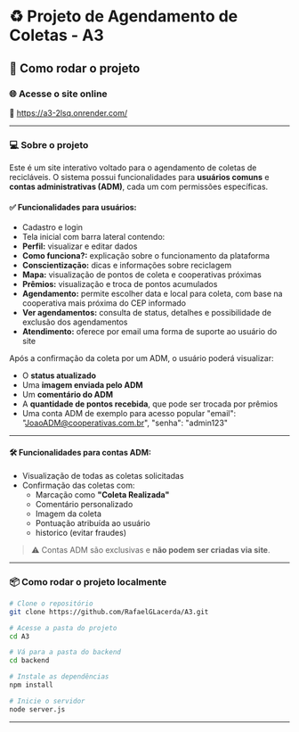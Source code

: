# ♻️ Projeto de Agendamento de Coletas - A3

## 🚀 Como rodar o projeto

### 🌐 Acesse o site online
🔗 https://a3-2lsq.onrender.com/

---

### 💻 Sobre o projeto

Este é um site interativo voltado para o agendamento de coletas de recicláveis. O sistema possui funcionalidades para **usuários comuns** e **contas administrativas (ADM)**, cada um com permissões específicas.

#### ✅ Funcionalidades para usuários:

- Cadastro e login
- Tela inicial com barra lateral contendo:
- **Perfil:** visualizar e editar dados
- **Como funciona?:** explicação sobre o funcionamento da plataforma
- **Conscientização:** dicas e informações sobre reciclagem
- **Mapa:** visualização de pontos de coleta e cooperativas próximas
- **Prêmios:** visualização e troca de pontos acumulados
- **Agendamento:** permite escolher data e local para coleta, com base na cooperativa mais próxima do CEP informado
- **Ver agendamentos:** consulta de status, detalhes e possibilidade de exclusão dos agendamentos
- **Atendimento:** oferece por email uma forma de suporte ao usuário do site

Após a confirmação da coleta por um ADM, o usuário poderá visualizar:
- O **status atualizado**
- Uma **imagem enviada pelo ADM**
- Um **comentário do ADM**
- A **quantidade de pontos recebida**, que pode ser trocada por prêmios
- Uma conta ADM de exemplo para acesso popular "email": "JoaoADM@cooperativas.com.br", "senha": "admin123"

---

#### 🛠️ Funcionalidades para contas ADM:

- Visualização de todas as coletas solicitadas
- Confirmação das coletas com:
  - Marcação como **"Coleta Realizada"**
  - Comentário personalizado
  - Imagem da coleta
  - Pontuação atribuída ao usuário
  - historico (evitar fraudes)

> ⚠️ Contas ADM são exclusivas e **não podem ser criadas via site**.

---

### 📦 Como rodar o projeto localmente

```bash
# Clone o repositório
git clone https://github.com/RafaelGLacerda/A3.git

# Acesse a pasta do projeto
cd A3

# Vá para a pasta do backend
cd backend

# Instale as dependências
npm install

# Inicie o servidor
node server.js
```

---

